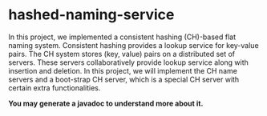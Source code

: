 # hashed-naming-service
In this project, we implemented a consistent hashing (CH)-based flat naming system. Consistent hashing provides a lookup service for key-value pairs. The CH system stores (key, value) pairs on a distributed set of servers. These servers collaboratively provide lookup service along with insertion and deletion. In this project, we will implement the CH name servers and a boot-strap CH server, which is a special CH server with certain extra functionalities.

<b>You may generate a javadoc to understand more about it.</b>